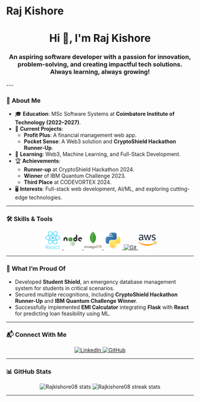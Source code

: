 # **Raj Kishore**  
<h1 align="center">Hi 👋, I'm Raj Kishore</h1>  
<h3 align="center">An aspiring software developer with a passion for innovation, problem-solving, and creating impactful tech solutions. Always learning, always growing!</h3>  
---

### 🚀 **About Me**  
- 🎓 **Education**: MSc Software Systems at **Coimbatore Institute of Technology (2022–2027)**.  
- 🔭 **Current Projects**:  
  - **Profit Plus**: A financial management web app.  
  - **Pocket Sense**: A Web3 solution and **CryptoShield Hackathon Runner-Up**.  
- 🌱 **Learning**: Web3, Machine Learning, and Full-Stack Development.  
- 🏆 **Achievements**:  
  - **Runner-up** at CryptoShield Hackathon 2024.  
  - **Winner** of IBM Quantum Challenge 2023.  
  - **Third Place** at CODEVORTEX 2024.  
- 🖥️ **Interests**: Full-stack web development, AI/ML, and exploring cutting-edge technologies.  

---

### 🛠 **Skills & Tools**  
<p align="center">  
  <a href="https://reactjs.org/" target="_blank" rel="noreferrer">  
    <img src="https://raw.githubusercontent.com/devicons/devicon/master/icons/react/react-original-wordmark.svg" alt="React" width="50" height="50"/>  
  </a>  
  <a href="https://nodejs.org" target="_blank" rel="noreferrer">  
    <img src="https://raw.githubusercontent.com/devicons/devicon/master/icons/nodejs/nodejs-original-wordmark.svg" alt="Node.js" width="50" height="50"/>  
  </a>  
  <a href="https://www.mongodb.com/" target="_blank" rel="noreferrer">  
    <img src="https://raw.githubusercontent.com/devicons/devicon/master/icons/mongodb/mongodb-original-wordmark.svg" alt="MongoDB" width="50" height="50"/>  
  </a>  
  <a href="https://www.python.org" target="_blank" rel="noreferrer">  
    <img src="https://raw.githubusercontent.com/devicons/devicon/master/icons/python/python-original.svg" alt="Python" width="50" height="50"/>  
  </a>  
  <a href="https://git-scm.com/" target="_blank" rel="noreferrer">  
    <img src="https://www.vectorlogo.zone/logos/git-scm/git-scm-icon.svg" alt="Git" width="50" height="50"/>  
  </a>  
  <a href="https://aws.amazon.com/" target="_blank" rel="noreferrer">  
    <img src="https://raw.githubusercontent.com/devicons/devicon/master/icons/amazonwebservices/amazonwebservices-original-wordmark.svg" alt="AWS" width="50" height="50"/>  
  </a>  
</p>  

---

### 🌟 **What I’m Proud Of**  
- Developed **Student Shield**, an emergency database management system for students in critical scenarios.  
- Secured multiple recognitions, including **CryptoShield Hackathon Runner-Up** and **IBM Quantum Challenge Winner**.  
- Successfully implemented **EMI Calculator** integrating **Flask** with **React** for predicting loan feasibility using ML.  

---

### 📬 **Connect With Me**  
<p align="center">  
  <a href="https://www.linkedin.com/in/raj-kishore-cit" target="_blank">  
    <img src="https://raw.githubusercontent.com/rahuldkjain/github-profile-readme-generator/master/src/images/icons/Social/linked-in-alt.svg" alt="LinkedIn" height="30" width="40" />  
  </a>  
  <a href="https://github.com/Rajkishore08" target="_blank">  
    <img src="https://raw.githubusercontent.com/rahuldkjain/github-profile-readme-generator/master/src/images/icons/Social/github.svg" alt="GitHub" height="30" width="40" />  
  </a>  
</p>  

---

### 📊 **GitHub Stats**  
<p align="center">  
  <img src="https://github-readme-stats.vercel.app/api?username=Rajkishore08&show_icons=true&locale=en" alt="Rajkishore08 stats" width="400" />  
  <img src="https://github-readme-streak-stats.herokuapp.com/?user=Rajkishore08&theme=default" alt="Rajkishore08 streak stats" width="400" />  
</p>  

---
